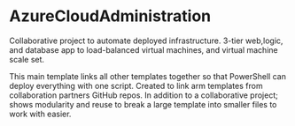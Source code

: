 # AzureCloudAdministration
Collaborative project to automate deployed infrastructure.
3-tier web,logic, and database app to load-balanced virtual machines, and virtual machine scale set.

This main template links all other templates together so that PowerShell can deploy everything with one script.
Created to link arm templates from collaboration partners GitHub repos.
In addition to a collaborative project; shows modularity and reuse to break a large template into smaller files to work with easier.
